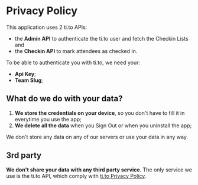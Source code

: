 # Privacy Policy

This application uses 2 ti.to APIs:

* the __Admin API__ to authenticate the ti.to user and fetch the Checkin Lists and
* the __Checkin API__ to mark attendees as checked in.

To be able to authenticate you with ti.to, we need your:

* **Api Key**;
* **Team Slug**;

## What do we do with your data?

1. __We store the credentials on your device__, so you don't have to fill it in everytime you use the app;
2. __We delete all the data__ when you Sign Out or when you uninstall the app;

We don't store any data on any of our servers or use your data in any way.

## 3rd party

__We don't share your data with any third party service__. The only service we use is the ti.to API, which comply with [ti.to Privacy Policy](https://ti.to/privacy).
